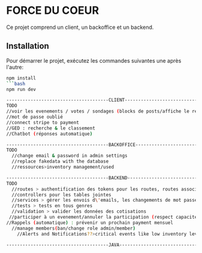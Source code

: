 # FORCE DU COEUR

Ce projet comprend un client, un backoffice et un backend.

## Installation

Pour démarrer le projet, exécutez les commandes suivantes une après l'autre:
```bash
npm install
```bash
npm run dev

--------------------------------------CLIENT---------------------------------------------------
TODO
//voir les evenements / votes / sondages (blocks de posts/affiche le resultat si vote/sondage terminé)
//mot de passe oublié
//connect stripe to payment
//GED : recherche & le classement
//Chatbot (réponses automatique)

--------------------------------------BACKOFFICE------------------------------------------------
TODO
  //change email & password in admin settings
  //replace fakedata with the database
  //ressources>inventory management/used

--------------------------------------BACKEND--------------------------------------------------
TODO
  //routes > authentification des tokens pour les routes, routes associées aux tables jointes
  //controllers pour les tables jointes
  //services > gérer les envois d\'emails, les changements de mot passe, etc.
  //tests > tests en tous genres
  //validation > valider les données des cotisations
 //participer à un evenement/annuler la participation (respect capacité evenement+gestion du quorum = nombre requis de participants pour que la réunion puisse se tenir )
//Rappels (automatique) : prévenir un prochain payment mensuel
  //manage members(ban/change role admin/member)
    //Alerts and Notifications??>critical events like low inventory levels, unusual website traffic, or overdue tasks.

--------------------------------------JAVA--------------------------------------------------

```
